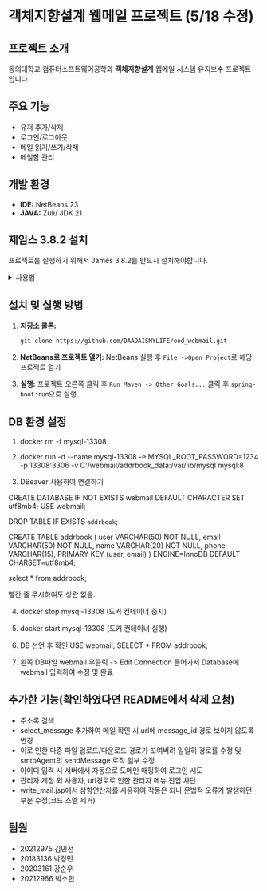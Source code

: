 # 객체지향설계 웹메일 프로젝트 (5/18 수정)

## 프로젝트 소개

동의대학교 컴퓨터소프트웨어공학과 **객체지향설계** 웹메일 시스템 유지보수 프로젝트 입니다.

## 주요 기능
*   유저 추가/삭제
*   로그인/로그아웃
*   메일 읽기/쓰기/삭제
*   메일함 관리

## 개발 환경
*   **IDE:** NetBeans 23
*   **JAVA:** Zulu JDK 21

## 제임스 3.8.2 설치
프로젝트를 실행하기 위해서 James 3.8.2를 반드시 설치해야합니다.

<details>
    <summary>사용법</summary>

### 1. james 3.8.2 설치 및 확인
- [제임스 3.8.2 설치](https://www.apache.org/dyn/closer.lua/james/server/3.8.2/james-server-spring-app-3.8.2-app.zip) 에서 설치
- 압축 해제
- `bin` 폴더 경로 복사 해둠
- `cmd` 관리자 권한으로 실행 후 bin 경로로 이동
- `james.bat install` 입력
- `james.bat start` 입력


### 2. 초기 설정
- james 버전 3부터는 유저 ID가 email 형식으로 해야함
	- `<유저ID>@<도메인>`
1. 도메인 만들기
	1) bin 폴더 안에서 cmd나 powershell 실행
	2) `james-cli.bat adddomain <사용할 도메인>` 입력
2. 어드민 유저 생성
	1) `james-cli.bat adduser <사용할 유저 이메일> <비번>` 입력

### 3. jmx 설정
- 설치한 폴더 안에 `conf`폴더로 이동
- `jmxremote.password` 파일 열기
- 비밀번호 바꿔주기

### 4. webmail 시스템 파일 수정
- 교수님이 작성한 `webmail` 프로젝트의 `system.properties` 수정
- `root.id`는 `jmxremote.password`에 있던 `james-admin`
- `root.password`는 그 비번인 `admin`
- `admin.id`는 admin으로 추가한 유저 아이디로 수정
- `james.control.port`는 jmx 사용을 위한 9999로 수정
</details>

## 설치 및 실행 방법

1.  **저장소 클론:**
    ```bash
    git clone https://github.com/DAADAISMYLIFE/ood_webmail.git
    ```
2.  **NetBeans로 프로젝트 열기:** NetBeans 실행 후 `File ->Open Project`로 해당 프로젝트 열기

3.  **실행:** 프로젝트 오른쪽 클릭 후 `Run Maven -> Other Goals...` 클릭 후 `spring-boot:run`으로 실행

## DB 환경 설정
1. docker rm -f mysql-13308

2. docker run -d --name mysql-13308 -e MYSQL_ROOT_PASSWORD=1234 -p 13308:3306 -v C:/webmail/addrbook_data:/var/lib/mysql mysql:8

3. DBeaver 사용하여 연결하기
 
CREATE DATABASE IF NOT EXISTS webmail DEFAULT CHARACTER SET utf8mb4;
USE webmail;

DROP TABLE IF EXISTS `addrbook`;

CREATE TABLE addrbook (
  user VARCHAR(50) NOT NULL,
  email VARCHAR(50) NOT NULL,
  name VARCHAR(20) NOT NULL,
  phone VARCHAR(15),
  PRIMARY KEY (user, email)
) ENGINE=InnoDB DEFAULT CHARSET=utf8mb4;

select * from addrbook;

빨간 줄 무시하여도 상관 없음. 

4. docker stop mysql-13308 (도커 컨테이너 중지)

5. docker start mysql-13308 (도커 컨테이너 실행)

6. DB 선언 후 확인 
USE webmail;
SELECT * FROM addrbook;

7. 왼쪽 DB파일 webmail 우클릭 -> Edit Connection 들어가서 Database에  webmail 입력하여 수정 및 완료

## 추가한 기능(확인하였다면 README에서 삭제 요청)
- 주소록 검색
- select_message 추가하여 메일 확인 시 url에 message_id 경로 보이지 않도록 변경
- 이로 인한 다중 파일 업로드/다운로드 경로가 꼬여버려 일일히 경로를 수정 및 smtpAgent의 sendMessage 로직 일부 수정
- 아이디 입력 시 서버에서 자동으로 도메인 매핑하여 로그인 시도
- 관리자 계정 외 사용자, url경로로 인한 관리자 메뉴 진입 차단
- write_mail.jsp에서 삼항연산자를 사용하여 작동은 되나 문법적 오류가 발생하던 부분 수정(코드 스멜 제거)

## 팀원

*   20212975 김민선
*   20183136 박경민
*   20203161 강순우
*   20212966 박소현


